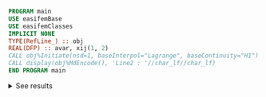 ```fortran
PROGRAM main
USE easifemBase
USE easifemClasses
IMPLICIT NONE
TYPE(RefLine_) :: obj
REAL(DFP) :: avar, xij(1, 2)
CALL obj%Initiate(nsd=1, baseInterpol="Lagrange", baseContinuity="H1")
CALL display(obj%MdEncode(), 'Line2 : '//char_lf//char_lf)
END PROGRAM main
```

<details>
<summary>See results</summary>
<div>

`Line2` :

|                   |                       |
| :---------------- | --------------------: |
| Element type      |                 Line2 |
| Xidimension       |                     1 |
| NSD               |                     1 |
| tPoints           |                     2 |
| tLines            |                     1 |
| tSurfaces         |                     0 |
| tVolumes          |                     0 |
| BaseContinuity    |                    H1 |
| BaseInterpolation | LagrangeInterpolation |

Nodal Coordinates:

|   |    |   |
| - | -- | - |
| x | -1 | 1 |

`PointTopology`( 1 ) :

|              |        |
| ------------ | ------ |
| Element type | Point1 |
| Xidimension  | 0      |
| Nptrs        | 1      |

`PointTopology`( 2 ) :

|              |        |
| ------------ | ------ |
| Element type | Point1 |
| Xidimension  | 0      |
| Nptrs        | 2      |

`EdgeTopology`( 1 ) :

|              |       |   |
| ------------ | ----- | - |
| Element type | Line2 |   |
| Xidimension  | 1     |   |
| Nptrs        | 1     | 2 |

</div>
</details>
